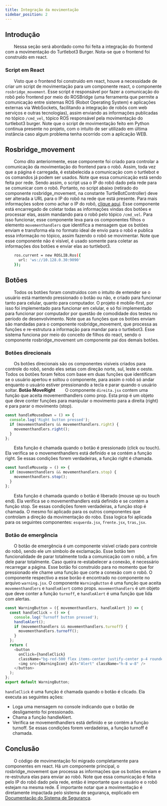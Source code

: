 ```yaml
---
title: Integração da movimentação
sidebar_position: 2
---
```

## Introdução
&emsp;&emsp;Nessa seção será abordado como foi feita a integração do frontend com a movimentação do Turtlebot3 Burger. Nota-se que o frontend foi construído em react.

### Script em React
&emsp;&emsp;Visto que o frontend foi construído em react, houve a necessidade de criar um script de movimentação para um componente react, o componente `rosbridge_movement`. Esse script é responsável por fazer a comunicação do robô pelo frontend por meio do ROSBridge (uma ferramenta que permite a comunicação entre sistemas ROS (Robot Operating System) e aplicações externas via WebSockets, facilitando a integração de robôs com web serviços e outras tecnologias), assim enviando as informações publicadas no tópico `/cmd_vel`, tópico ROS responsável pela movimentação do turtlebot3 burger. Note que o script de movimentação feito em Python continua presente no projeto, com o intuito de ser utilizado em última instância caso algum problema tenha ocorrido com a aplicação WEB.

## Rosbridge_movement
&emsp;&emsp;Como dito anteriormente, esse componente foi criado para controlar a comunicação da movimentação do frontend para o robô. Assim, toda vez que a página é carregada, é estabelecida a comunicação com o turtlebot e os comandos já podem ser usados. Note que essa comunicação está sendo feita por rede. Sendo assim, o script usa o IP do robô dado pela rede para se comunicar com o robô. Portanto, no script abaixo (retirado do componente rosbridge_movement, na constante TurtleBotController) deve ser alterada a URL para o IP do robô na rede que está presente. Para mais informações sobre como achar o IP do robô, [clique aqui](https://inteli-college.github.io/2024-1B-T08-EC06-G05/entrega-final/instalacao). Esse componente está encarregado de coletar todas as informações vindas dos botões e processar elas, assim mandando para o robô pelo tópico `/cmd_vel`. Para isso funcionar, esse componente leva para os componentes filhos o elemento `movementhandlers` que identifica a mensagem que os botões enviam e transforma ela no formato ideal de envio para o robô e publica essa informação no tópico, assim fazendo o robô se movimentar. Note que esse componente não é visível, é usado somente para coletar as informações dos botões e enviar elas ao turtlebot3.
```bash
    ros.current = new ROSLIB.Ros({
      url: 'ws://10.128.0.30:9090'
    });
```
## Botões
&emsp;&emsp;Todos os botões foram construídos com o intuito de entender se o usuário está mantendo pressionado o botão ou não, e criado para funcionar tanto para celular, quanto para computador. O projeto é mobile-first, por isso foi implementado para funcionar em celular, e só foi implementado para funcionar por computador por questão de comodidade dos testes no período de desenvolvimento. Note que as funções que os botões enviam são mandadas para o componente rosbridge_movement, que processa as funções e re-estrutura a informação para mandar para o turtlebot3. Esse sistema funciona por meio do conceito de filhos do react, sendo o componente rosbridge_movement um componente pai dos demais botões.
### Botões direcionais
&emsp;&emsp;Os botões direcionais são os componentes visíveis criados para controle do robô, sendo eles setas com direção norte, sul, leste e oeste. Todos os botões foram feitos com base em duas funções que identificam se o usuário apertou e soltou o componente, para assim o robô só andar enquanto o usuário estiver pressionando a tecla e parar quando o usuário soltar.
**Botão MoveRight**
&emsp;&emsp;O componente `direita.jsx` contem uma função que aceita movementhandlers como prop. Esta prop é um objeto que deve conter funções para manipular o movimento para a direita (right) e para parar o movimento (stop).
```javascript
const handleMouseDown = () => {
  console.log('Right button pressed');
  if (movementhandlers && movementhandlers.right) {
    movementhandlers.right();
  }
};
```
&emsp;&emsp;Esta função é chamada quando o botão é pressionado (click ou touch). Ela verifica se o movementhandlers está definido e se contém a função right. Se essas condições forem verdadeiras, a função right é chamada.
```javascript
const handleMouseUp = () => {
  if (movementhandlers && movementhandlers.stop) {
    movementhandlers.stop();
  }
};
```
&emsp;&emsp;Esta função é chamada quando o botão é liberado (mouse up ou touch end). Ela verifica se o movementhandlers está definido e se contém a função stop. Se essas condições forem verdadeiras, a função stop é chamada.
O mesmo foi aplicado para os outros componentes que controlam a direção da movimentação do robo. Essa logica foi aplicada para os seguintes componentes: `esquerda.jsx`, `frente.jsx`, `tras,jsx`.
### Botão de emergência
&emsp;&emsp;O botão de emergência é um componente visível criado para controle do robô, sendo ele um símbolo de exclamação. Esse botão tem funcionalidade de parar totalmente toda a comunicação com o robô, a fim dele parar totalmente. Caso queira re-estabelecer a conexão, é necessário recarregar a página. Esse botão foi construído para no momento que for pressionado ele chame uma função que corte a conexão com o robô. O componente respectivo a esse borão é encontrado no componente no arquivo `warning.jsx`.
O componente `WarningButton` é uma função que aceita `movementhandlers` e `handleAlert` como props. `movementhandlers` é um objeto que deve conter a função `turnoff`, e `handleAlert` é uma função que lida com alertas.
```javascript
const WarningButton = ({ movementhandlers, handleAlert }) => {
  const handleClick = () => {
    console.log('Turnoff button pressed');
    handleAlert();
    if (movementhandlers && movementhandlers.turnoff) {
      movementhandlers.turnoff();
    }
  };
  return (
    <button
      onClick={handleClick}
      className="bg-red-500 flex items-center justify-center p-4 rounded-full text-white active:bg-red-600 focus:outline-none">
      <img src={WarningIcon} alt="Alert" className="h-8 w-8" />
    </button>
  );
};
export default WarningButton;
```
`handleClick` é uma função é chamada quando o botão é clicado. Ela executa as seguintes ações:
- Loga uma mensagem no console indicando que o botão de desligamento foi pressionado.
- Chama a função handleAlert.
- Verifica se movementhandlers está definido e se contém a função turnoff. Se essas condições forem verdadeiras, a função turnoff é chamada.
## Conclusão
&emsp;&emsp;O código de movimentação foi migrado completamente para componentes em react. Há um componente principal, o rosbridge_movement que processa as informações que os botões enviam e re-estrutura elas para enviar ao robô. Note que essa comunicação é feita pelo IP do robô dado pela rede, então é importante que o usuário e o robô estejam na mesma rede. É importante notar que a movimentação é diretamente impactada pelo sistema de segurança, explicado em [Documentação do Sistema de Segurança](./seguranca.md).

